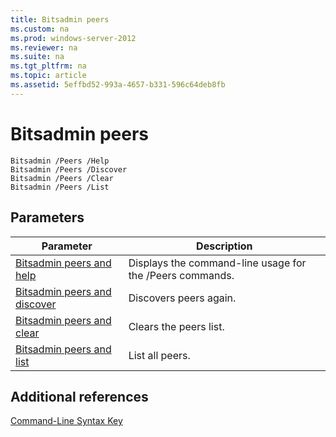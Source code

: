 ```yaml
---
title: Bitsadmin peers
ms.custom: na
ms.prod: windows-server-2012
ms.reviewer: na
ms.suite: na
ms.tgt_pltfrm: na
ms.topic: article
ms.assetid: 5effbd52-993a-4657-b331-596c64deb8fb
---
```

# Bitsadmin peers

```
Bitsadmin /Peers /Help
Bitsadmin /Peers /Discover
Bitsadmin /Peers /Clear
Bitsadmin /Peers /List
```

## Parameters

|Parameter|Description|
|-------------|---------------|
|[Bitsadmin peers and help](bitsadmin-peers/Bitsadmin-peers-and-help.md)|Displays the command\-line usage for the \/Peers commands.|
|[Bitsadmin peers and discover](bitsadmin-peers/Bitsadmin-peers-and-discover.md)|Discovers peers again.|
|[Bitsadmin peers and clear](bitsadmin-peers/Bitsadmin-peers-and-clear.md)|Clears the peers list.|
|[Bitsadmin peers and list](bitsadmin-peers/Bitsadmin-peers-and-list.md)|List all peers.|

## Additional references
[Command-Line Syntax Key](../Command-Line-Syntax-Key.md)


